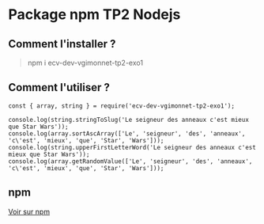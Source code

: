 # Package npm TP2 Nodejs

## Comment l'installer ?
> npm i ecv-dev-vgimonnet-tp2-exo1

## Comment l'utiliser ?
``` 
const { array, string } = require('ecv-dev-vgimonnet-tp2-exo1');

console.log(string.stringToSlug('Le seigneur des anneaux c'est mieux que Star Wars'));
console.log(array.sortAscArray(['Le', 'seigneur', 'des', 'anneaux', 'c\'est', 'mieux', 'que', 'Star', 'Wars']));
console.log(string.upperFirstLetterWord('Le seigneur des anneaux c'est mieux que Star Wars'));
console.log(array.getRandomValue(['Le', 'seigneur', 'des', 'anneaux', 'c\'est', 'mieux', 'que', 'Star', 'Wars']));
```

## npm
[Voir sur npm](https://www.npmjs.com/package/ecv-dev-vgimonnet-tp2-exo1)
